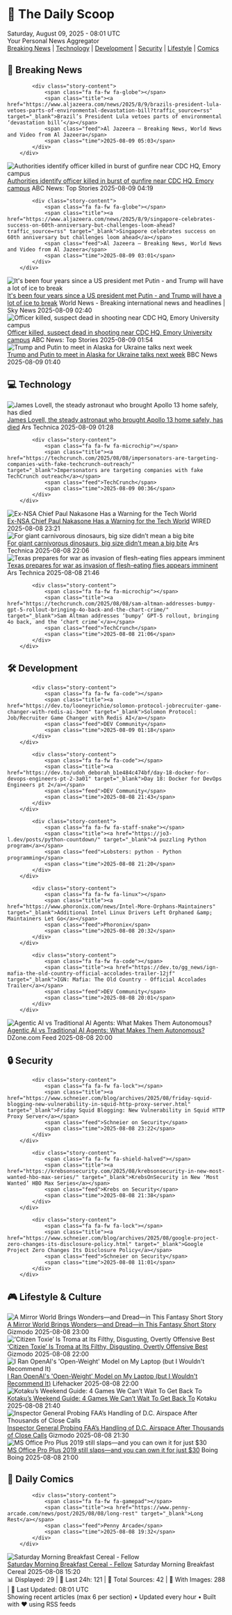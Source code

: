 <!-- Processing 54 RSS feeds at 2025-08-09 08:01:42 UTC -->
<!-- Processing: Penny Arcade -->
<!-- Processing: Poorly Drawn Lines -->
<!-- Processing: Girl Genius -->
<!-- Processing: Dinosaur Comics -->
<!-- Processing: BBC Breaking News -->
<!-- Processing: NPR News -->
<!-- Processing: Reuters World News -->
<!-- Processing: Associated Press Breaking -->
<!-- Processing: NBC News Breaking -->
<!-- Processing: Guardian World News -->
<!-- Processing: Sky News World -->
<!-- Processing: The Verge -->
<!-- Processing: Ars Technica -->
<!-- Processing: Hacker News -->
<!-- Processing: Phoronix Linux News -->
<!-- Processing: Linux.com -->
<!-- Processing: Ubuntu Blog -->
<!-- Processing: GitLab Blog -->
<!-- Processing: DZone -->
<!-- Processing: Coding Horror -->
<!-- Processing: The Pragmatic Engineer -->
<!-- Processing: Gizmodo -->
<!-- Processing: Boing Boing -->
<!-- Generated 1 new posts out of 23 feeds processed -->
<div class="newspaper-header">
    <h1 class="newspaper-title">📰 The Daily Scoop</h1>
    <div class="newspaper-date">Saturday, August 09, 2025 - 08:01 UTC</div>
    <div class="newspaper-subtitle">Your Personal News Aggregator</div>
</div>

<div class="newspaper-nav">
    <a href="#breaking">Breaking News</a> |
    <a href="#tech">Technology</a> |
    <a href="#dev">Development</a> |
    <a href="#security">Security</a> |
    <a href="#lifestyle">Lifestyle</a> |
    <a href="#webcomics">Comics</a>
</div>

<div class="news-section breaking-news" id="breaking">
<h2 class="section-header">🚨 Breaking News</h2>
<div class="stories-container">
<div class="story">
            
            <div class="story-content">
                <span class="fa fa-fw fa-globe"></span>
                <span class="title"><a href="https://www.aljazeera.com/news/2025/8/9/brazils-president-lula-vetoes-parts-of-environmental-devastation-bill?traffic_source=rss" target="_blank">Brazil’s President Lula vetoes parts of environmental ‘devastation bill’</a></span>
                <span class="feed">Al Jazeera – Breaking News, World News and Video from Al Jazeera</span>
                <span class="time">2025-08-09 05:03</span>
            </div>
        </div>
<div class="story">
            <img src="https://s.abcnews.com/images/US/Officer-David-Rose_1754709073286_hpMain_4x3t_384.jpg" alt="Authorities identify officer killed in burst of gunfire near CDC HQ, Emory campus" class="story-image" loading="lazy" onerror="this.style.display='none'">
            <div class="story-content">
                <span class="fa fa-fw fa-tv"></span>
                <span class="title"><a href="https://abcnews.go.com/US/active-shooter-reported-emory-universitys-atlanta-campus/story?id=124495968" target="_blank">Authorities identify officer killed in burst of gunfire near CDC HQ, Emory campus</a></span>
                <span class="feed">ABC News: Top Stories</span>
                <span class="time">2025-08-09 04:19</span>
            </div>
        </div>
<div class="story">
            
            <div class="story-content">
                <span class="fa fa-fw fa-globe"></span>
                <span class="title"><a href="https://www.aljazeera.com/news/2025/8/9/singapore-celebrates-success-on-60th-anniversary-but-challenges-loom-ahead?traffic_source=rss" target="_blank">Singapore celebrates success on 60th anniversary but challenges loom ahead</a></span>
                <span class="feed">Al Jazeera – Breaking News, World News and Video from Al Jazeera</span>
                <span class="time">2025-08-09 03:01</span>
            </div>
        </div>
<div class="story">
            <img src="https://e3.365dm.com/25/02/1920x1080/skynews-moscow-donald-trump_6828273.jpg?20250214011401" alt="It&#x27;s been four years since a US president met Putin - and Trump will have a lot of ice to break" class="story-image" loading="lazy" onerror="this.style.display='none'">
            <div class="story-content">
                <span class="fa fa-fw fa-satellite"></span>
                <span class="title"><a href="https://news.sky.com/story/its-been-four-years-since-a-us-president-met-putin-and-trump-will-have-a-lot-of-ice-to-break-13408894" target="_blank">It&#x27;s been four years since a US president met Putin - and Trump will have a lot of ice to break</a></span>
                <span class="feed">World News - Breaking international news and headlines | Sky News</span>
                <span class="time">2025-08-09 02:40</span>
            </div>
        </div>
<div class="story">
            <img src="https://s.abcnews.com/images/US/emory-6-ap-er-250808_1754692980924_hpMain_4x3t_384.jpg" alt="Officer killed, suspect dead in shooting near CDC HQ, Emory University campus" class="story-image" loading="lazy" onerror="this.style.display='none'">
            <div class="story-content">
                <span class="fa fa-fw fa-tv"></span>
                <span class="title"><a href="https://abcnews.go.com/US/active-shooter-reported-emory-universitys-atlanta-campus/story?id=124495968" target="_blank">Officer killed, suspect dead in shooting near CDC HQ, Emory University campus</a></span>
                <span class="feed">ABC News: Top Stories</span>
                <span class="time">2025-08-09 01:54</span>
            </div>
        </div>
<div class="story">
            <img src="https://ichef.bbci.co.uk/ace/standard/240/cpsprodpb/89f3/live/5b328460-746d-11f0-ad5a-6daee3ba97a6.jpg" alt="Trump and Putin to meet in Alaska for Ukraine talks next week" class="story-image" loading="lazy" onerror="this.style.display='none'">
            <div class="story-content">
                <span class="fa fa-fw fa-earth-americas"></span>
                <span class="title"><a href="https://www.bbc.com/news/articles/c1dxed639n7o?at_medium=RSS&at_campaign=rss" target="_blank">Trump and Putin to meet in Alaska for Ukraine talks next week</a></span>
                <span class="feed">BBC News</span>
                <span class="time">2025-08-09 01:40</span>
            </div>
        </div>
</div>
</div>
<div class="news-section tech-news" id="tech">
<h2 class="section-header">💻 Technology</h2>
<div class="stories-container">
<div class="story">
            <img src="https://cdn.arstechnica.net/wp-content/uploads/2025/08/news-080825a-lg-500x500.jpg" alt="James Lovell, the steady astronaut who brought Apollo 13 home safely, has died" class="story-image" loading="lazy" onerror="this.style.display='none'">
            <div class="story-content">
                <span class="fa fa-fw fa-cog"></span>
                <span class="title"><a href="https://arstechnica.com/space/2025/08/astronaut-james-lovell-famed-apollo-13-commander-dies-at-97/" target="_blank">James Lovell, the steady astronaut who brought Apollo 13 home safely, has died</a></span>
                <span class="feed">Ars Technica</span>
                <span class="time">2025-08-09 01:28</span>
            </div>
        </div>
<div class="story">
            
            <div class="story-content">
                <span class="fa fa-fw fa-microchip"></span>
                <span class="title"><a href="https://techcrunch.com/2025/08/08/impersonators-are-targeting-companies-with-fake-techcrunch-outreach/" target="_blank">Impersonators are targeting companies with fake TechCrunch outreach</a></span>
                <span class="feed">TechCrunch</span>
                <span class="time">2025-08-09 00:36</span>
            </div>
        </div>
<div class="story">
            <img src="https://media.wired.com/photos/689680334fc94b86d60bebee/master/pass/security_Nakasone_GettyImages-1975561409.jpg" alt="Ex-NSA Chief Paul Nakasone Has a Warning for the Tech World" class="story-image" loading="lazy" onerror="this.style.display='none'">
            <div class="story-content">
                <span class="fa fa-fw fa-bolt"></span>
                <span class="title"><a href="https://www.wired.com/story/ex-nsa-chief-paul-nakasone-has-a-warning-for-the-tech-world/" target="_blank">Ex-NSA Chief Paul Nakasone Has a Warning for the Tech World</a></span>
                <span class="feed">WIRED</span>
                <span class="time">2025-08-08 23:21</span>
            </div>
        </div>
<div class="story">
            <img src="https://cdn.arstechnica.net/wp-content/uploads/2025/08/GettyImages-99311107-500x500-1754687178.jpg" alt="For giant carnivorous dinosaurs, big size didn’t mean a big bite" class="story-image" loading="lazy" onerror="this.style.display='none'">
            <div class="story-content">
                <span class="fa fa-fw fa-cog"></span>
                <span class="title"><a href="https://arstechnica.com/science/2025/08/for-giant-carnivorous-dinosaurs-big-size-didnt-mean-a-big-bite/" target="_blank">For giant carnivorous dinosaurs, big size didn’t mean a big bite</a></span>
                <span class="feed">Ars Technica</span>
                <span class="time">2025-08-08 22:06</span>
            </div>
        </div>
<div class="story">
            <img src="https://cdn.arstechnica.net/wp-content/uploads/2016/11/CSIRO_ScienceImage_115_The_Tip_of_a_Screw_Worm_Fly_Larvae-500x425.jpg" alt="Texas prepares for war as invasion of flesh-eating flies appears imminent" class="story-image" loading="lazy" onerror="this.style.display='none'">
            <div class="story-content">
                <span class="fa fa-fw fa-cog"></span>
                <span class="title"><a href="https://arstechnica.com/health/2025/08/texas-prepares-for-war-as-invasion-of-flesh-eating-flies-appears-imminent/" target="_blank">Texas prepares for war as invasion of flesh-eating flies appears imminent</a></span>
                <span class="feed">Ars Technica</span>
                <span class="time">2025-08-08 21:46</span>
            </div>
        </div>
<div class="story">
            
            <div class="story-content">
                <span class="fa fa-fw fa-microchip"></span>
                <span class="title"><a href="https://techcrunch.com/2025/08/08/sam-altman-addresses-bumpy-gpt-5-rollout-bringing-4o-back-and-the-chart-crime/" target="_blank">Sam Altman addresses ‘bumpy’ GPT-5 rollout, bringing 4o back, and the ‘chart crime’</a></span>
                <span class="feed">TechCrunch</span>
                <span class="time">2025-08-08 21:06</span>
            </div>
        </div>
</div>
</div>
<div class="news-section dev-news" id="dev">
<h2 class="section-header">🛠️ Development</h2>
<div class="stories-container">
<div class="story">
            
            <div class="story-content">
                <span class="fa fa-fw fa-code"></span>
                <span class="title"><a href="https://dev.to/looneyrichie/solomon-protocol-jobrecruiter-game-changer-with-redis-ai-3eon" target="_blank">Solomon Protocol: Job/Recruiter Game Changer with Redis AI</a></span>
                <span class="feed">DEV Community</span>
                <span class="time">2025-08-09 01:18</span>
            </div>
        </div>
<div class="story">
            
            <div class="story-content">
                <span class="fa fa-fw fa-code"></span>
                <span class="title"><a href="https://dev.to/udoh_deborah_b1e484c474bf/day-18-docker-for-devops-engineers-pt-2-3a01" target="_blank">Day 18: Docker for DevOps Engineers pt 2</a></span>
                <span class="feed">DEV Community</span>
                <span class="time">2025-08-08 21:43</span>
            </div>
        </div>
<div class="story">
            
            <div class="story-content">
                <span class="fa fa-fw fa-staff-snake"></span>
                <span class="title"><a href="https://jo3-l.dev/posts/python-countdown/" target="_blank">A puzzling Python program</a></span>
                <span class="feed">Lobsters: python - Python programming</span>
                <span class="time">2025-08-08 21:20</span>
            </div>
        </div>
<div class="story">
            
            <div class="story-content">
                <span class="fa fa-fw fa-linux"></span>
                <span class="title"><a href="https://www.phoronix.com/news/Intel-More-Orphans-Maintainers" target="_blank">Additional Intel Linux Drivers Left Orphaned &amp; Maintainers Let Go</a></span>
                <span class="feed">Phoronix</span>
                <span class="time">2025-08-08 20:32</span>
            </div>
        </div>
<div class="story">
            
            <div class="story-content">
                <span class="fa fa-fw fa-code"></span>
                <span class="title"><a href="https://dev.to/gg_news/ign-mafia-the-old-country-official-accolades-trailer-12jf" target="_blank">IGN: Mafia: The Old Country - Official Accolades Trailer</a></span>
                <span class="feed">DEV Community</span>
                <span class="time">2025-08-08 20:01</span>
            </div>
        </div>
<div class="story">
            <img src="https://dz2cdn1.dzone.com/thumbnail?fid=18553882&w=600" alt="Agentic AI vs Traditional AI Agents: What Makes Them Autonomous?" class="story-image" loading="lazy" onerror="this.style.display='none'">
            <div class="story-content">
                <span class="fa fa-fw fa-newspaper"></span>
                <span class="title"><a href="https://dzone.com/articles/agentic-vs-traditional-ai-autonomy" target="_blank">Agentic AI vs Traditional AI Agents: What Makes Them Autonomous?</a></span>
                <span class="feed">DZone.com Feed</span>
                <span class="time">2025-08-08 20:00</span>
            </div>
        </div>
</div>
</div>
<div class="news-section security-news" id="security">
<h2 class="section-header">🔒 Security</h2>
<div class="stories-container">
<div class="story">
            
            <div class="story-content">
                <span class="fa fa-fw fa-lock"></span>
                <span class="title"><a href="https://www.schneier.com/blog/archives/2025/08/friday-squid-blogging-new-vulnerability-in-squid-http-proxy-server.html" target="_blank">Friday Squid Blogging: New Vulnerability in Squid HTTP Proxy Server</a></span>
                <span class="feed">Schneier on Security</span>
                <span class="time">2025-08-08 23:22</span>
            </div>
        </div>
<div class="story">
            
            <div class="story-content">
                <span class="fa fa-fw fa-shield-halved"></span>
                <span class="title"><a href="https://krebsonsecurity.com/2025/08/krebsonsecurity-in-new-most-wanted-hbo-max-series/" target="_blank">KrebsOnSecurity in New ‘Most Wanted’ HBO Max Series</a></span>
                <span class="feed">Krebs on Security</span>
                <span class="time">2025-08-08 21:38</span>
            </div>
        </div>
<div class="story">
            
            <div class="story-content">
                <span class="fa fa-fw fa-lock"></span>
                <span class="title"><a href="https://www.schneier.com/blog/archives/2025/08/google-project-zero-changes-its-disclosure-policy.html" target="_blank">Google Project Zero Changes Its Disclosure Policy</a></span>
                <span class="feed">Schneier on Security</span>
                <span class="time">2025-08-08 11:01</span>
            </div>
        </div>
</div>
</div>
<div class="news-section lifestyle-news" id="lifestyle">
<h2 class="section-header">🎮 Lifestyle & Culture</h2>
<div class="stories-container">
<div class="story">
            <img src="https://gizmodo.com/app/uploads/2025/08/August-2025-io9.jpg" alt="A Mirror World Brings Wonders—and Dread—in This Fantasy Short Story" class="story-image" loading="lazy" onerror="this.style.display='none'">
            <div class="story-content">
                <span class="fa fa-fw fa-computer"></span>
                <span class="title"><a href="https://gizmodo.com/a-mirror-world-brings-wonders-and-dread-in-this-fantasy-short-story-2000640711" target="_blank">A Mirror World Brings Wonders—and Dread—in This Fantasy Short Story</a></span>
                <span class="feed">Gizmodo</span>
                <span class="time">2025-08-08 23:00</span>
            </div>
        </div>
<div class="story">
            <img src="https://gizmodo.com/app/uploads/2025/08/citizen.jpg" alt="‘Citizen Toxie’ Is Troma at Its Filthy, Disgusting, Overtly Offensive Best" class="story-image" loading="lazy" onerror="this.style.display='none'">
            <div class="story-content">
                <span class="fa fa-fw fa-computer"></span>
                <span class="title"><a href="https://gizmodo.com/citizen-toxie-is-troma-at-its-filthy-disgusting-overtly-offensive-best-2000639174" target="_blank">‘Citizen Toxie’ Is Troma at Its Filthy, Disgusting, Overtly Offensive Best</a></span>
                <span class="feed">Gizmodo</span>
                <span class="time">2025-08-08 22:00</span>
            </div>
        </div>
<div class="story">
            <img src="https://lifehacker.com/imagery/articles/01K25JBX930BREXP3Q5DXZWMCY/hero-image.jpg" alt="I Ran OpenAI&#x27;s &#x27;Open-Weight&#x27; Model on My Laptop (but I Wouldn&#x27;t Recommend It)" class="story-image" loading="lazy" onerror="this.style.display='none'">
            <div class="story-content">
                <span class="fa fa-fw fa-life-ring"></span>
                <span class="title"><a href="https://lifehacker.com/tech/openai-open-weight-model?utm_medium=RSS" target="_blank">I Ran OpenAI&#x27;s &#x27;Open-Weight&#x27; Model on My Laptop (but I Wouldn&#x27;t Recommend It)</a></span>
                <span class="feed">Lifehacker</span>
                <span class="time">2025-08-08 22:00</span>
            </div>
        </div>
<div class="story">
            <img src="https://kotaku.com/app/uploads/2025/08/KWG8825.jpg" alt="Kotaku’s Weekend Guide: 4 Games We Can’t Wait To Get Back To" class="story-image" loading="lazy" onerror="this.style.display='none'">
            <div class="story-content">
                <span class="fa fa-fw fa-gamepad"></span>
                <span class="title"><a href="https://kotaku.com/kotaku-games-to-play-and-roger-earthion-earthbound-splinter-cell-2000616720" target="_blank">Kotaku’s Weekend Guide: 4 Games We Can’t Wait To Get Back To</a></span>
                <span class="feed">Kotaku</span>
                <span class="time">2025-08-08 21:40</span>
            </div>
        </div>
<div class="story">
            <img src="https://gizmodo.com/app/uploads/2025/04/GettyImages-2206556196.jpg" alt="Inspector General Probing FAA’s Handling of D.C. Airspace After Thousands of Close Calls" class="story-image" loading="lazy" onerror="this.style.display='none'">
            <div class="story-content">
                <span class="fa fa-fw fa-computer"></span>
                <span class="title"><a href="https://gizmodo.com/inspector-general-probing-faas-handling-of-d-c-airspace-after-thousands-of-close-calls-2000640870" target="_blank">Inspector General Probing FAA’s Handling of D.C. Airspace After Thousands of Close Calls</a></span>
                <span class="feed">Gizmodo</span>
                <span class="time">2025-08-08 21:30</span>
            </div>
        </div>
<div class="story">
            <img src="https://i0.wp.com/boingboing.net/wp-content/uploads/2025/08/Microsoft-Office-Professional-Plus-2019-for-Windows.jpg?fit=2250%2C1500&amp;quality=60&amp;ssl=1" alt="MS Office Pro Plus 2019 still slaps—and you can own it for just $30" class="story-image" loading="lazy" onerror="this.style.display='none'">
            <div class="story-content">
                <span class="fa fa-fw fa-arrow-right"></span>
                <span class="title"><a href="https://boingboing.net/2025/08/08/ms-office-pro-plus-2019-still-slaps-and-you-can-own-it-for-just-30.html" target="_blank">MS Office Pro Plus 2019 still slaps—and you can own it for just $30</a></span>
                <span class="feed">Boing Boing</span>
                <span class="time">2025-08-08 21:00</span>
            </div>
        </div>
</div>
</div>
<div class="news-section webcomics-section" id="webcomics">
<h2 class="section-header">🎨 Daily Comics</h2>
<div class="stories-container">
<div class="story">
            
            <div class="story-content">
                <span class="fa fa-fw fa-gamepad"></span>
                <span class="title"><a href="https://www.penny-arcade.com/news/post/2025/08/08/long-rest" target="_blank">Long Rest</a></span>
                <span class="feed">Penny Arcade</span>
                <span class="time">2025-08-08 19:32</span>
            </div>
        </div>
<div class="story">
            <img src="https://www.smbc-comics.com/comics/1754589073-20250808.png" alt="Saturday Morning Breakfast Cereal - Fellow" class="story-image" loading="lazy" onerror="this.style.display='none'">
            <div class="story-content">
                <span class="fa fa-fw fa-smile"></span>
                <span class="title"><a href="https://www.smbc-comics.com/comic/fellow" target="_blank">Saturday Morning Breakfast Cereal - Fellow</a></span>
                <span class="feed">Saturday Morning Breakfast Cereal</span>
                <span class="time">2025-08-08 15:20</span>
            </div>
        </div>
</div>
</div>

<div class="newspaper-footer">
    <div class="stats">
        📊 Displayed: 29 | 📅 Last 24h: 121 | 📡 Total Sources: 42 | 📸 With Images: 288 |
        🔄 Last Updated: 08:01 UTC
    </div>
    <div class="footer-note">
        Showing recent articles (max 6 per section) • Updated every hour • Built with ❤️ using RSS feeds
    </div>
</div>
